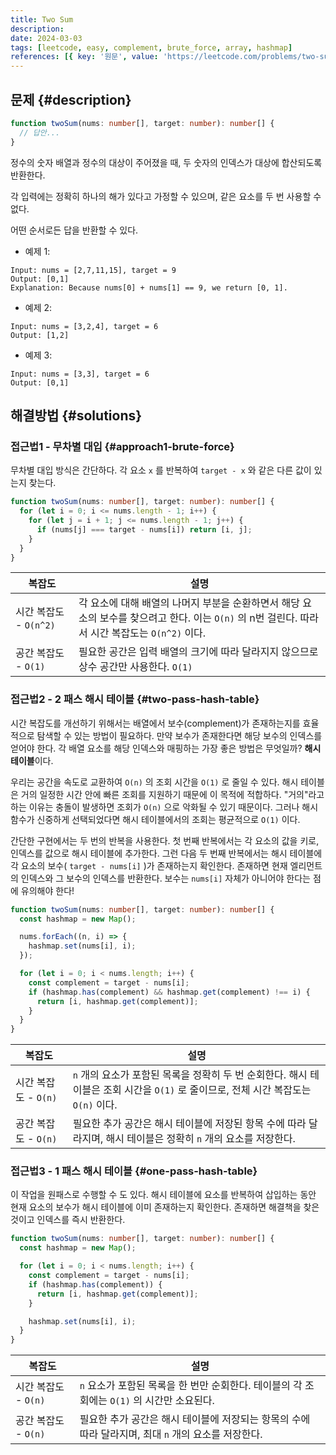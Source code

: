 ```yaml
---
title: Two Sum
description:
date: 2024-03-03
tags: [leetcode, easy, complement, brute_force, array, hashmap]
references: [{ key: '원문', value: 'https://leetcode.com/problems/two-sum/' }]
---
```


## 문제 {#description}

```ts
function twoSum(nums: number[], target: number): number[] {
  // 답안...
}
```

정수의 숫자 배열과 정수의 대상이 주어졌을 때, 두 숫자의 인덱스가 대상에 합산되도록 반환한다.

각 입력에는 정확히 하나의 해가 있다고 가정할 수 있으며, 같은 요소를 두 번 사용할 수 없다.

어떤 순서로든 답을 반환할 수 있다.

- 예제 1:

```text
Input: nums = [2,7,11,15], target = 9
Output: [0,1]
Explanation: Because nums[0] + nums[1] == 9, we return [0, 1].
```

- 예제 2:

```text
Input: nums = [3,2,4], target = 6
Output: [1,2]
```

- 예제 3:

```text
Input: nums = [3,3], target = 6
Output: [0,1]
```

## 해결방법 {#solutions}

### 접근법1 - 무차별 대입 {#approach1-brute-force}

무차별 대입 방식은 간단하다. 각 요소 `x` 를 반복하여 `target - x` 와 같은 다른 값이 있는지 찾는다.

```ts
function twoSum(nums: number[], target: number): number[] {
  for (let i = 0; i <= nums.length - 1; i++) {
    for (let j = i + 1; j <= nums.length - 1; j++) {
      if (nums[j] === target - nums[i]) return [i, j];
    }
  }
}
```

| 복잡도                 | 설명                                                                                                                                            |
| ---------------------- | ----------------------------------------------------------------------------------------------------------------------------------------------- |
| 시간 복잡도 - `O(n^2)` | 각 요소에 대해 배열의 나머지 부분을 순환하면서 해당 요소의 보수를 찾으려고 한다. 이는 `O(n)` 의 n번 걸린다. 따라서 시간 복잡도는 `O(n^2)` 이다. |
| 공간 복잡도 - `O(1)`   | 필요한 공간은 입력 배열의 크기에 따라 달라지지 않으므로 상수 공간만 사용한다. `O(1)`                                                            |

### 접근법2 - 2 패스 해시 테이블 {#two-pass-hash-table}

시간 복잡도를 개선하기 위해서는 배열에서 보수(complement)가 존재하는지를 효율적으로 탐색할 수 있는 방법이 필요하다. 만약 보수가 존재한다면 해당 보수의 인덱스를 얻어야 한다. 각 배열 요소를 해당 인덱스와 매핑하는 가장 좋은 방법은 무엇일까? **해시 테이블**이다.

우리는 공간을 속도로 교환하여 `O(n)` 의 조회 시간을 `O(1)` 로 줄일 수 있다. 해시 테이블은 거의 일정한 시간 안에 빠른 조회를 지원하기 때문에 이 목적에 적합하다. "거의"라고 하는 이유는 충돌이 발생하면 조회가 `O(n)` 으로 악화될 수 있기 때문이다. 그러나 해시 함수가 신중하게 선택되었다면 해시 테이블에서의 조회는 평균적으로 `O(1)` 이다.

간단한 구현에서는 두 번의 반복을 사용한다. 첫 번째 반복에서는 각 요소의 값을 키로, 인덱스를 값으로 해시 테이블에 추가한다. 그런 다음 두 번째 반복에서는 해시 테이블에 각 요소의 보수( `target - nums[i]` )가 존재하는지 확인한다. 존재하면 현재 엘리먼트의 인덱스와 그 보수의 인덱스를 반환한다. 보수는 `nums[i]` 자체가 아니어야 한다는 점에 유의해야 한다!

```ts
function twoSum(nums: number[], target: number): number[] {
  const hashmap = new Map();

  nums.forEach((n, i) => {
    hashmap.set(nums[i], i);
  });

  for (let i = 0; i < nums.length; i++) {
    const complement = target - nums[i];
    if (hashmap.has(complement) && hashmap.get(complement) !== i) {
      return [i, hashmap.get(complement)];
    }
  }
}
```

| 복잡도               | 설명                                                                                                                               |
| -------------------- | ---------------------------------------------------------------------------------------------------------------------------------- |
| 시간 복잡도 - `O(n)` | `n` 개의 요소가 포함된 목록을 정확히 두 번 순회한다. 해시 테이블은 조회 시간을 `O(1)` 로 줄이므로, 전체 시간 복잡도는 `O(n)` 이다. |
| 공간 복잡도 - `O(n)` | 필요한 추가 공간은 해시 테이블에 저장된 항목 수에 따라 달라지며, 해시 테이블은 정확히 `n` 개의 요소를 저장한다.                    |

### 접근법3 - 1 패스 해시 테이블 {#one-pass-hash-table}

이 작업을 원패스로 수행할 수 도 있다. 해시 테이블에 요소를 반복하여 삽입하는 동안 현재 요소의 보수가 해시 테이블에 이미 존재하는지 확인한다. 존재하면 해결책을 찾은 것이고 인덱스를 즉시 반환한다.

```ts
function twoSum(nums: number[], target: number): number[] {
  const hashmap = new Map();

  for (let i = 0; i < nums.length; i++) {
    const complement = target - nums[i];
    if (hashmap.has(complement)) {
      return [i, hashmap.get(complement)];
    }

    hashmap.set(nums[i], i);
  }
}
```

| 복잡도               | 설명                                                                                                |
| -------------------- | --------------------------------------------------------------------------------------------------- |
| 시간 복잡도 - `O(n)` | `n` 요소가 포함된 목록을 한 번만 순회한다. 테이블의 각 조회에는 `O(1)` 의 시간만 소요된다.          |
| 공간 복잡도 - `O(n)` | 필요한 추가 공간은 해시 테이블에 저장되는 항목의 수에 따라 달라지며, 최대 `n` 개의 요소를 저장한다. |
